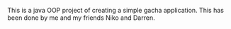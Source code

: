 This is a java OOP project of creating a simple gacha application. This has been done by me and my friends Niko and Darren.
